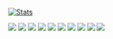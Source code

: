 
[![Stats](https://github-readme-stats.vercel.app/api?username=mgama1&show_icons=true&theme=dark&count_private=true&hide=issues,contribs&title_color=6aa6f8&icon_color=6aa6f8)](https://github.com/anuraghazra/github-readme-stats)


![](https://img.shields.io/badge/OS-Linux_|_Windows-informational?style=flat&logo=linux&logoColor=white&color=6aa6f8)
![](https://img.shields.io/badge/Editors-VS_Code_|_PyCharm-informational?style=flat&logo=visual-studio-code&logoColor=white&color=6aa6f8)
![](https://img.shields.io/badge/languages-Python_|_MATLAB-informational?style=flat&logo=python&logoColor=white&color=6aa6f8)
![](https://img.shields.io/badge/ML-scikitlearn-informational?style=flat&logo=PyTorch&logoColor=white&color=6aa6f8)
![](https://img.shields.io/badge/cv-OpenCV-informational?style=flat&logo=OpenCV&logoColor=white&color=6aa6f8)
![](https://img.shields.io/badge/visualization-Matplotlib_|_Seaborn-informational?style=flat&logo=Simple-Analytics&logoColor=white&color=6aa6f8)
![](https://img.shields.io/badge/Version_control-git-informational?style=flat&logo=Git&logoColor=white&color=6aa6f8)
![](https://img.shields.io/badge/Testing-Pytest-informational?style=flat&logo=Pytest&logoColor=white&color=6aa6f8)
![](https://img.shields.io/badge/MCU-Arduino-informational?style=flat&logo=Arduino&logoColor=white&color=6aa6f8)
![](https://img.shields.io/badge/other-LaTeX-informational?style=flat&logo=LaTeX&logoColor=white&color=6aa6f8)
